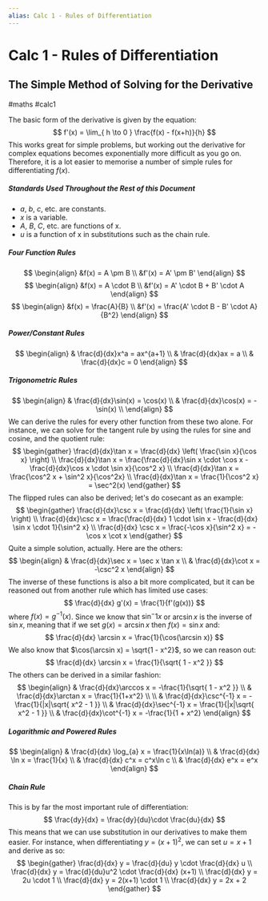 ```yaml
---
alias: Calc 1 - Rules of Differentiation
---
```

# Calc 1 - Rules of Differentiation
## The Simple Method of Solving for the Derivative
#maths #calc1

The basic form of the derivative is given by the equation:
$$
f'(x) = \lim_{ h \to 0 } \frac{f(x) - f(x+h)}{h}
$$
This works great for simple problems, but working out the derivative for complex equations becomes exponentially more difficult as you go on. Therefore, it is a lot easier to memorise a number of simple rules for differentiating $f(x)$.

##### Standards Used Throughout the Rest of this Document
- $a$, $b$, $c$, etc. are constants.
- $x$ is a variable.
- $A$, $B$, $C$, etc. are functions of x.
- $u$ is a function of x in substitutions such as the chain rule.

##### Four Function Rules
$$
\begin{align}
&f(x) = A \pm B \\
&f'(x) = A' \pm B'
\end{align}
$$
$$
\begin{align}
&f(x) = A \cdot B \\
&f'(x) = A' \cdot B + B' \cdot A
\end{align}
$$
$$
\begin{align}
&f(x) = \frac{A}{B} \\
&f'(x) = \frac{A' \cdot B - B' \cdot A}{B^2}
\end{align}
$$
##### Power/Constant Rules
$$
\begin{align}
& \frac{d}{dx}x^a = ax^{a+1} \\
& \frac{d}{dx}ax = a \\
& \frac{d}{dx}c = 0
\end{align}
$$
##### Trigonometric Rules
$$
\begin{align}
& \frac{d}{dx}\sin(x) = \cos(x) \\
& \frac{d}{dx}\cos(x) = -\sin(x) \\
\end{align}
$$
We can derive the rules for every other function from these two alone. For instance, we can solve for the tangent rule by using the rules for sine and cosine, and the quotient rule:
$$
\begin{gather}
\frac{d}{dx}\tan x = \frac{d}{dx} \left( \frac{\sin x}{\cos x} \right) \\
\frac{d}{dx}\tan x = \frac{\frac{d}{dx}\sin x \cdot \cos x - \frac{d}{dx}\cos x \cdot \sin x}{\cos^2 x} \\
\frac{d}{dx}\tan x = \frac{\cos^2 x + \sin^2 x}{\cos^2x} \\
\frac{d}{dx}\tan x = \frac{1}{\cos^2 x} = \sec^2(x)
\end{gather}
$$
The flipped rules can also be derived; let's do cosecant as an example:
$$
\begin{gather}
\frac{d}{dx}\csc x = \frac{d}{dx} \left( \frac{1}{\sin x} \right) \\
\frac{d}{dx}\csc x = \frac{\frac{d}{dx} 1 \cdot \sin x - \frac{d}{dx} \sin x \cdot 1}{\sin^2 x}  \\
\frac{d}{dx} \csc x = \frac{-\cos x}{\sin^2 x} = -\cos x \cot x
\end{gather}
$$
Quite a simple solution, actually. Here are the others:
$$
\begin{align}
& \frac{d}{dx}\sec x = \sec x \tan x \\
& \frac{d}{dx}\cot x = -\csc^2 x
\end{align}
$$
The inverse of these functions is also a bit more complicated, but it can be reasoned out from another rule which has limited use cases:
$$
\frac{d}{dx} g'(x) = \frac{1}{f'(g(x))}
$$
where $f(x) = g^{-1}(x)$. Since we know that $\sin^-1 x$ or $\arcsin x$ is the inverse of $\sin x$, meaning that if we set $g(x) = \arcsin x$ then $f(x) = \sin x$ and:
$$
\frac{d}{dx} \arcsin x = \frac{1}{\cos(\arcsin x)}
$$
We also know that $\cos(\arcsin x) = \sqrt{1 - x^2}$, so we can reason out:
$$
\frac{d}{dx} \arcsin x = \frac{1}{\sqrt{ 1 - x^2 }}
$$
The others can be derived in a similar fashion:
$$
\begin{align}
& \frac{d}{dx}\arccos x = -\frac{1}{\sqrt{ 1 - x^2 }} \\
& \frac{d}{dx}\arctan x = \frac{1}{1+x^2} \\ \\
& \frac{d}{dx}\csc^{-1} x = -\frac{1}{|x|\sqrt{ x^2 - 1 }} \\
& \frac{d}{dx}\sec^{-1} x = \frac{1}{|x|\sqrt{ x^2 - 1 }} \\
& \frac{d}{dx}\cot^{-1} x = -\frac{1}{1 + x^2}
\end{align}
$$
##### Logarithmic and Powered Rules
$$
\begin{align}
& \frac{d}{dx} \log_{a} x = \frac{1}{x\ln(a)} \\
& \frac{d}{dx} \ln x = \frac{1}{x} \\
& \frac{d}{dx} c^x = c^x\ln c \\
& \frac{d}{dx} e^x = e^x
\end{align}
$$
##### Chain Rule
This is by far the most important rule of differentiation:
$$
\frac{dy}{dx} = \frac{dy}{du}\cdot \frac{du}{dx}
$$
This means that we can use substitution in our derivatives to make them easier. For instance, when differentiating $y = (x + 1)^2$, we can set $u = x + 1$ and derive as so:
$$
\begin{gather}
\frac{d}{dx} y = \frac{d}{du} y \cdot \frac{d}{dx} u \\
\frac{d}{dx} y = \frac{d}{du}u^2 \cdot \frac{d}{dx} (x+1) \\
\frac{d}{dx} y = 2u \cdot 1 \\
\frac{d}{dx} y = 2(x+1) \cdot 1 \\
\frac{d}{dx} y = 2x + 2
\end{gather}
$$
